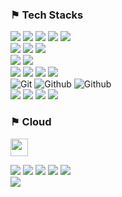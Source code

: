 <!-- <img src="https://github-readme-stats.vercel.app/api?username=devlkhkr&theme=tokyonight&show_icons=true" width="45%"/> -->
<!-- [![Top Langs](https://github-readme-stats.vercel.app/api/top-langs/?username=devlkhkr)](https://github.com/anuraghazra/github-readme-stats) -->

### &#9873; Tech Stacks
<span><a href="https://www.typescriptlang.org/"><img src="https://img.shields.io/badge/TypeScript-007ACC?style=for-the-badge&logo=typescript&logoColor=white"></a></span>
<span><a href="https://ko.reactjs.org/"><img src="https://img.shields.io/badge/-React-23F7DF1E?style=for-the-badge&logo=React&logoColor=white&color=61DAFB"></a></span>
<span><a href="https://nextjs.org/"><img src="https://img.shields.io/badge/-Next.js-23F7DF1E?style=for-the-badge&logo=Next.js&logoColor=white&color=000000"></a></span>
<span><a href="https://ko.redux.js.org/introduction/getting-started/"><img src="https://img.shields.io/badge/-Redux-23F7DF1E?style=for-the-badge&logo=Redux&logoColor=white&color=764abc"></a></span>
<span><a href="https://recoiljs.org/ko/"><img src="https://img.shields.io/badge/-Recoil-23F7DF1E?style=for-the-badge&logo=Recoil&logoColor=white&color=3578e5"></a></span>
<br />
<span><a href="https://vuejs.org/"><img src="https://img.shields.io/badge/-Vue3-42b883?style=for-the-badge&logo=vue.js&logoColor=white&color=42b883"></a></span>
<span><a href="https://quasar.dev/"><img src="https://img.shields.io/badge/-Quasar-42b883?style=for-the-badge&logo=Quasar&logoColor=white&color=00b4ff"></a></span>
<span><a href="https://www.electronjs.org/"><img src="https://img.shields.io/badge/-electron-42b883?style=for-the-badge&logo=electron&logoColor=white&color=262a37"></a></span>
<br />
<span><a href="https://sass-lang.com/"><img src="https://img.shields.io/badge/-Sass-23F7DF1E?style=for-the-badge&logo=Sass&logoColor=white&color=cd6699"></a></span>
<span><a href="https://styled-components.com/"><img src="https://img.shields.io/badge/-styledComponents-23F7DF1E?style=for-the-badge&logo=styledComponents&logoColor=white&color=f77f02"></a></span>
<br />
<span><img src="https://img.shields.io/badge/-Node.js-23F7DF1E?style=for-the-badge&logo=Node.js&logoColor=white&color=339933"></span>
<span><img src="https://img.shields.io/badge/-NestJS-E0234E?style=for-the-badge&logo=NestJS&logoColor=white&color=E0234E"></span>
<span><img src="https://img.shields.io/badge/-MySQL-23F7DF1E?style=for-the-badge&logo=MySQL&logoColor=white&color=4479A1"></span>
<span><a href="https://typeorm.io/"><img src="https://img.shields.io/badge/-TypeORM-E83524?style=for-the-badge&logo=TypeORM&logoColor=white&color=E83524"></a></span>
<br />
<span>![Git](https://img.shields.io/badge/Git-F05032?style=for-the-badge&logo=Git&logoColor=white)</span>
<span>![Github](https://img.shields.io/badge/GitHub-181717?style=for-the-badge&logo=GitHub&logoColor=white)</span>
<span>![Github](https://img.shields.io/badge/GitFlow-181717?style=for-the-badge&logo=GitFlow&logoColor=white)</span>
<br />
<span><img src="https://img.shields.io/badge/-springboot-23F7DF1E?style=for-the-badge&logo=springboot&logoColor=white&color=6bae40"></span>
<span><img src="https://img.shields.io/badge/-JAVA-23F7DF1E?style=for-the-badge&logo=java&logoColor=white&color=38220f"></span>
<span><img src="https://img.shields.io/badge/-MyBatis+-23F7DF1E?style=for-the-badge&logo=MyBatis+&logoColor=white&color=181717"></span>
<span><img src="https://img.shields.io/badge/-JSP-23F7DF1E?style=for-the-badge&logo=jsp&logoColor=white&color=181717"></span>

### &#9873; Cloud
<span><a href="https://aws.amazon.com/ko/"><img src="https://cdn.icon-icons.com/icons2/2407/PNG/512/aws_icon_146074.png" height="28" /></a></span>

<span><a href="https://aws.amazon.com/ko/rds/"><img src="https://img.shields.io/badge/RDS-333333?style=for-the-badge&logo=aws&logoColor=white"></a></span>
<span><a href="https://aws.amazon.com/ko/pm/ec2"><img src="https://img.shields.io/badge/EC2-333333?style=for-the-badge&logo=aws&logoColor=white"></a></span>
<span><a href="https://aws.amazon.com/ko/s3"><img src="https://img.shields.io/badge/S3-333333?style=for-the-badge&logo=aws&logoColor=white"></a></span>
<span><a href="https://aws.amazon.com/ko/amplify"><img src="https://img.shields.io/badge/Amplify-333333?style=for-the-badge&logo=aws&logoColor=white"></a></span>
<span><a href="https://aws.amazon.com/ko/iam/"><img src="https://img.shields.io/badge/IAM-333333?style=for-the-badge&logo=aws&logoColor=white"></a></span>
<br />
<span><a href="https://vercel.com/"><img src="https://img.shields.io/badge/-Vercel-23F7DF1E?style=for-the-badge&logo=Vercel&logoColor=white&color=000000"></a></span>
<!--<span><a href="https://www.checklyhq.com/"><img src="https://img.shields.io/badge/ChecklyHq-333333?style=for-the-badge&logo=ChecklyHq&logoColor=white"></a></span> -->

<!-- ![](https://github-profile-summary-cards.vercel.app/api/cards/profile-details?username=devlkhkr&theme=github_dark) -->

<!-- <div> -->
<!--   <img src="https://github-readme-stats.vercel.app/api/top-langs/?username=devlkhkr&exclude_repo=devlkhkr.github.io&layout=compact&theme=tokyonight" width="45%" /> -->
<!--   <img src="https://github-readme-stats.vercel.app/api?username=devlkhkr&theme=tokyonight&show_icons=true" width="45%"/> -->
<!-- </div> -->

<!-- ![Ashutosh's github activity graph](https://github-readme-activity-graph.cyclic.app/graph?username=devlkhkr&theme=github-compact) -->


<!--
**devlkhkr/devlkhkr** is a ✨ _special_ ✨ repository because its `README.md` (this file) appears on your GitHub profile.

Here are some ideas to get you started:

- 🔭 I’m currently working on ...
- 🌱 I’m currently learning ...
- 👯 I’m looking to collaborate on ...
- 🤔 I’m looking for help with ...
- 💬 Ask me about ...
- 📫 How to reach me: ...
- 😄 Pronouns: ...
- ⚡ Fun fact: ...
-->
 
